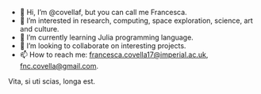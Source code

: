 - 👋 Hi, I’m @covellaf, but you can call me Francesca.
- 👀 I’m interested in research, computing, space exploration, science, art and culture.
- 🌱 I’m currently learning Julia programming language.
- 💞️ I’m looking to collaborate on interesting projects.
- 📫 How to reach me: francesca.covella17@imperial.ac.uk, fnc.covella@gmail.com.

Vita, si uti scias, longa est.

<!---
covellaf/covellaf is a ✨ special ✨ repository because its `README.md` (this file) appears on your GitHub profile.
You can click the Preview link to take a look at your changes.
--->
